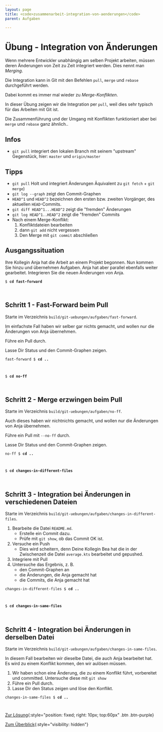 ```yaml
---
layout: page
title: <code>zusammenarbeit-integration-von-aenderungen</code>
parent: Aufgaben

---
```

# Übung - Integration von Änderungen


Wenn mehrere Entwickler unabhängig am selben Projekt arbeiten,
müssen deren Änderungen von Zeit zu Zeit integriert werden.
Dies nennt man *Merging*.

Die Integration kann in Git mit den Befehlen `pull`, `merge`
und `rebase` durchgeführt werden.

Dabei kommt es immer mal wieder zu *Merge-Konflikten*.

In dieser Übung zeigen wir die Integration per `pull`,
weil dies sehr typisch für das Arbeiten mit Git ist.

Die Zusammenführung und der Umgang mit Konflikten funktioniert
aber bei `merge` und `rebase` ganz ähnlich..

## Infos

* `git pull` integriert den lokalen Branch mit seinem "upstream" Gegenstück,
   hier: `master` und `origin/master`

## Tipps

* `git pull` Holt und integriert Änderungen Äquivalent zu `git fetch` + `git merge`)
* `git log --graph` zeigt den Commit-Graphen
* `HEAD^1` und `HEAD^2` bezeichnen den ersten bzw. zweiten Vorgänger,
  des aktuellen `HEAD`-Commits.
* `git diff HEAD^1...HEAD^2` zeigt die "fremden" Änderungen 
* `git log HEAD^1..HEAD^2` zeigt die "fremden" Commits 
* Nach einem Merge-Konflikt:
  1. Konfliktdateien bearbeiten
  2. dann `git add` nicht vergessen
  3. Den Merge mit `git commit` abschließen
  
  
## Ausgangssituation

Ihre Kollegin Anja hat die Arbeit an einem Projekt begonnen.
Nun kommen Sie hinzu und übernehmen Aufgaben.
Anja hat aber parallel ebenfalls weiter gearbeitet.
Integrieren Sie die neuen Änderungen von Anja.



<pre><code>$ <b>cd fast-forward</b><br><br><br></code></pre>


<!--UEB-Integration von Änderungen--><h2>Schritt 1 - Fast-Forward beim Pull</h2>

Starte im Verzeichnis `build/git-uebungen/aufgaben/fast-forward`.

Im einfachste Fall haben wir selber gar nichts gemacht,
und wollen nur die Änderungen von Anja übernehmen.

Führe ein Pull durch.

Lasse Dir Status und den Commit-Graphen zeigen.


<pre><code>fast-forward $ <b>cd ..</b><br><br><br></code></pre>



<pre><code>$ <b>cd no-ff</b><br><br><br></code></pre>


<!--UEB-Integration von Änderungen--><h2>Schritt 2 - Merge erzwingen beim Pull</h2>

Starte im Verzeichnis `build/git-uebungen/aufgaben/no-ff`.

Auch dieses haben wir nichtnichts gemacht,
und wollen nur die Änderungen von Anja übernehmen.

Führe ein Pull mit `--no-ff` durch.

Lasse Dir Status und den Commit-Graphen zeigen.


<pre><code>no-ff $ <b>cd ..</b><br><br><br></code></pre>



<pre><code>$ <b>cd changes-in-different-files</b><br><br><br></code></pre>


<!--UEB-Integration von Änderungen--><h2>Schritt 3 - Integration bei Änderungen in verschiedenen Dateien</h2>

Starte im Verzeichnis `build/git-uebungen/aufgaben/changes-in-different-files`.

1. Bearbeite die Datei `README.md`.
   - Erstelle ein Commit dazu.
   - Prüfe mit `git show`, ob das Commit OK ist.
2. Versuche ein Push
   - Dies wird scheitern, denn Deine Kollegin Bea 
     hat die in der Zwischenzeit die Datei `average.kts`
     bearbeitet und gepushed.
3. Integriere mit Pull
4. Untersuche das Ergebnis, z. B.
   - den Commit-Graphen an
   - die Änderungen, die Anja gemacht hat 
   - die Commits, die Anja gemacht hat


<pre><code>changes-in-different-files $ <b>cd ..</b><br><br><br></code></pre>



<pre><code>$ <b>cd changes-in-same-files</b><br><br><br></code></pre>


<!--UEB-Integration von Änderungen--><h2>Schritt 4 - Integration bei Änderungen in derselben Datei</h2>

Starte im Verzeichnis `build/git-uebungen/aufgaben/changes-in-same-files`.

In diesem Fall bearbeiten wir dieselbe Datei,
die auch Anja bearbeitet hat.
Es wird zu einem Konflikt kommen, 
den wir aulösen müssen.

1. Wir haben schon eine Änderung, die zu einem Konflikt führt,
   vorbereitet und committed. Untersuche diese mit `git show`
2. Führe ein Pull durch.
3. Lasse Dir den Status zeigen und löse den Konflikt.


<pre><code>changes-in-same-files $ <b>cd ..</b><br><br><br></code></pre>


[Zur Lösung](loesung-zusammenarbeit-integration-von-aenderungen.html){:style="position: fixed; right: 10px; top:60px" .btn .btn-purple}

[Zum Überblick](../../ueberblick.html){:style="visibility: hidden"}

